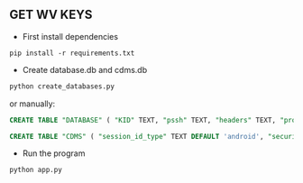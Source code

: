 ## GET WV KEYS

- First install dependencies

```
pip install -r requirements.txt
```

- Create database.db and cdms.db

```sh
python create_databases.py
```

or manually:

```sql
CREATE TABLE "DATABASE" ( "KID" TEXT, "pssh" TEXT, "headers" TEXT, "proxy" TEXT, "time" TEXT, "license" TEXT, "keys" TEXT, PRIMARY KEY("KID") )
```

```sql
CREATE TABLE "CDMS" ( "session_id_type" TEXT DEFAULT 'android', "security_level" INTEGER DEFAULT 3, "client_id_blob_filename" TEXT, "device_private_key" TEXT, "CODE" TEXT )
```

- Run the program

```
python app.py
```